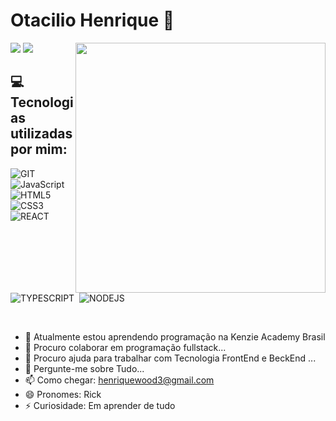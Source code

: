 # Otacilio Henrique 👋

<img src="https://raw.githubusercontent.com/MicaelliMedeiros/micaellimedeiros/master/image/computer-illustration.png" min-width="400px" max-width="400px" width="400px" align="right">

<div> 
  <a href="https://www.instagram.com/henrique_silva2406/" target="_blank"><img src="https://img.shields.io/badge/-Instagram-%23E4405F?style=for-the-badge&logo=instagram&logoColor=white" target="_blank"></a>
  <a href="www.linkedin.com/in/otacilio-henrique-s-1b1841137" target="_blank"><img src="https://img.shields.io/badge/-LinkedIn-%230077B5?style=for-the-badge&logo=linkedin&logoColor=white" target="_blank"></a> 
<br>

 ## 💻 Tecnologias utilizadas por mim:
 
![GIT](https://img.shields.io/badge/-Git-black?style=flat-square&logo=git&logoColor=99ff00)&nbsp;
![JavaScript](https://img.shields.io/badge/-JavaScript-black?style=for-badge&logo=javascript&logoColor=99ff00)&nbsp;
![HTML5](https://img.shields.io/badge/-HTML5-black?style=for-badge&logo=html5&logoColor=99ff00)&nbsp;
![CSS3](https://img.shields.io/badge/-CSS3-black?style=flat-square&logo=css3&logoColor=99ff00)&nbsp;
![REACT](https://img.shields.io/badge/-REACT-black?style=flat-square&logo=react&logoColor=99ff00)&nbsp;
![TYPESCRIPT](https://img.shields.io/badge/-TYPESCRIPT-black?style=flat-square&logo=typescript&logoColor=99ff00)&nbsp;
![NODEJS](https://img.shields.io/badge/-NODEJS-black?style=flat-square&logo=nodejs&logoColor=99ff00)&nbsp;

<br>

- 🔭 Atualmente estou aprendendo programação na Kenzie Academy Brasil
- 👯 Procuro colaborar em programação fullstack...
- 🤔 Procuro ajuda para trabalhar com Tecnologia FrontEnd e BeckEnd ...
- 💬 Pergunte-me sobre Tudo...
- 📫 Como chegar: henriquewood3@gmail.com
- 😄 Pronomes: Rick
- ⚡ Curiosidade: Em aprender de tudo
